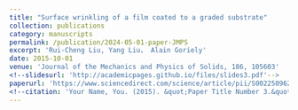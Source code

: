 ```yaml
---
title: "Surface wrinkling of a film coated to a graded substrate"
collection: publications
category: manuscripts
permalink: /publication/2024-05-01-paper-JMPS
excerpt: 'Rui-Cheng Liu, Yang Liu， Alain Goriely'
date: 2015-10-01
venue: 'Journal of the Mechanics and Physics of Solids, 186, 105603'
<!--slidesurl: 'http://academicpages.github.io/files/slides3.pdf'-->
paperurl: 'https://www.sciencedirect.com/science/article/pii/S0022509624000693#:~:text=A%20typical%20set%2Dup%20to,et%20al.%2C%202019).'
<!--citation: 'Your Name, You. (2015). &quot;Paper Title Number 3.&quot; <i>Journal 1</i>. 1(3).'-->
---
```


<!--The contents above will be part of a list of publications, if the user clicks the link for the publication than the contents of section will be rendered as a full page, allowing you to provide more information about the paper for the reader. When publications are displayed as a single page, the contents of the above "citation" field will automatically be included below this section in a smaller font.-->
